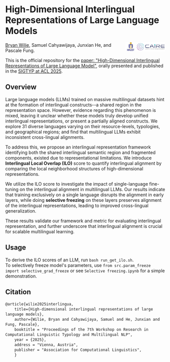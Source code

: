# High-Dimensional Interlingual Representations of Large Language Models
<img align="right" src="img/caire.png" width="18%"> <img align="right" src="img/HKUST.jpeg" width="7%">
[Bryan Wilie](https://bryanwilie.github.io/), Samuel Cahyawijaya, Junxian He, and Pascale Fung.<br>

This is the official repository for the [paper: "High-Dimensional Interlingual Representations of Large Language Model"](https://aclanthology.org/2025.sigtyp-1.14.pdf), orally presented and published in the [SIGTYP at ACL 2025](https://sigtyp.github.io/ws2025-sigtyp-schedule.html).

## Overview

Large language models (LLMs) trained on massive multilingual datasets hint at the formation of interlingual constructs--a shared region in the representation space. However, evidence regarding this phenomenon is mixed, leaving it unclear whether these models truly develop unified interlingual representations, or present a partially aligned constructs. We explore 31 diverse languages varying on their resource-levels, typologies, and geographical regions; and find that multilingual LLMs exhibit inconsistent cross-lingual alignments. 

To address this, we propose an interlingual representation framework identifying both the shared interlingual semantic region and fragmented components, existed due to representational limitations. We introduce <b>Interlingual Local Overlap (ILO)</b> score to quantify interlingual alignment by comparing the local neighborhood structures of high-dimensional representations.

We utilize the ILO score to investigate the impact of single-language fine-tuning on the interlingual alignment in multilingual LLMs. Our results indicate that training exclusively on a single language disrupts the alignment in early layers, while doing <b>selective freezing</b> on these layers preserves alignment of the interlingual representations, leading to improved cross-lingual generalization. 

These results validate our framework and metric for evaluating interlingual representation, and further underscore that interlingual alignment is crucial for scalable multilingual learning.

## Usage

To derive the ILO scores of an LLM, run `bash run_get_ilo.sh`.<br>
To selectively freeze model's parameters, use `from src.param_freeze import selective_grad_freeze` or see `Selective freezing.ipynb` for a simple demonstration.

## Citation

```
@article{wilie2025interlingua,
    title={High-dimensional interlingual representations of large language models},
    author={Wilie, Bryan and Cahyawijaya, Samuel and He, Junxian and Fung, Pascale},
    booktitle = "Proceedings of the 7th Workshop on Research in Computational Linguistic Typology and Multilingual NLP",
    year = {2025},
    address = "Vienna, Austria",
    publisher = "Association for Computational Linguistics",
    }
```